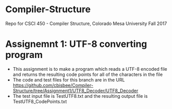 # Compiler-Structure
Repo for CSCI 450 - Compiler Structure, Colorado Mesa University Fall 2017

# Assignemnt 1: UTF-8 converting program
- This assignment is to make a program which reads a UTF-8 encoded file and returns the resulting code points for all of the characters in the file
- The code and test files for this branch are in the URL https://github.com/cbisbee/Compiler-Structure/tree/Assignment1/UTF8_Decoder/UTF8_Decoder 
- The test input file is TestUTF8.txt and the resulting output file is TestUTF8_CodePoints.txt

